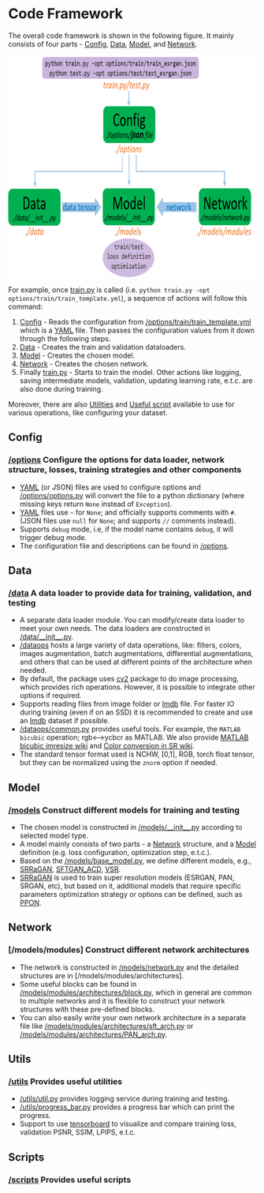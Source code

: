 # Code Framework

The overall code framework is shown in the following figure. It mainly consists of four parts - [Config], [Data],
[Model], and [Network].

<p align="center">
   <img src="https://github.com/xinntao/public_figures/blob/master/BasicSR/code_framework.png" height="450">
</p>

For example, once [train.py] is called (i.e. `python train.py -opt options/train/train_template.yml`), a sequence of actions will follow this command:

1.  [Config] - Reads the configuration from [/options/train/train_template.yml] which is a [YAML] file. Then passes
    the configuration values from it down through the following steps.
2.  [Data] - Creates the train and validation dataloaders.
3.  [Model] - Creates the chosen model.
4.  [Network] - Creates the chosen network.
5.  Finally [train.py] - Starts to train the model. Other actions like logging, saving intermediate models, validation, updating
    learning rate, e.t.c. are also done during training.

Moreover, there are also [Utilities](#utils) and [Useful script](#scripts) available to use for various operations,
like configuring your dataset.

[train.py]: https://github.com/victorca25/BasicSR/blob/master/codes/train.py

[/options/train/train_template.yml]: https://github.com/victorca25/BasicSR/blob/master/codes/options/train/train_template.yml

[/options]: https://github.com/victorca25/BasicSR/tree/master/codes/options

[Config]: #config

[Data]: #data

[Model]: #model

[Network]: #network

[YAML]: https://yaml.org

## Config

### [/options] Configure the options for data loader, network structure, losses, training strategies and other components

-   [YAML] (or JSON) files are used to configure options and [/options/options.py] will convert the file to a python
    dictionary (where missing keys return `None` instead of `Exception`).
-   [YAML] files use `~` for `None`; and officially supports comments with `#`. (JSON files use `null` for `None`; and supports `//` comments instead).
-   Supports `debug` mode, i.e, if the model name contains `debug`, it will trigger debug mode.
-   The configuration file and descriptions can be found in [/options].

[/options/options.py]: https://github.com/victorca25/BasicSR/blob/master/codes/options/options.py

## Data

### [/data] A data loader to provide data for training, validation, and testing

-   A separate data loader module. You can modify/create data loader to meet your own needs. The data loaders are 
    constructed in [/data/\_\_init__.py].
-   [/dataops] hosts a large variety of data operations, like: filters, colors, images augmentation, batch augmentations, 
    differential augmentations, and others that can be used at different points of the architecture when needed.
-   By default, the package uses [cv2] package to do image processing, which provides rich operations. However, it is 
    possible to integrate other options if required.
-   Supports reading files from image folder or [lmdb] file. For faster IO during training (even if on an SSD) it is
    recommended to create and use an [lmdb] dataset if possible.
-   [/dataops/common.py] provides useful tools. For example, the `MATLAB bicubic` operation; rgb&lt;-->ycbcr as MATLAB. We
    also provide [MATLAB bicubic imresize wiki] and [Color conversion in SR wiki].
-   The standard tensor format used is NCHW, \[0,1], RGB, torch float tensor, but they can be normalized using the `znorm` 
    option if needed.

[/data]: https://github.com/victorca25/BasicSR/tree/master/codes/data

[/data/\_\_init__.py]: https://github.com/victorca25/BasicSR/blob/master/codes/data/__init__.py

[/dataops]: https://github.com/victorca25/BasicSR/tree/master/codes/dataops

[/dataops/common.py]: https://github.com/victorca25/BasicSR/blob/master/codes/dataops/common.py

[cv2]: https://github.com/skvark/opencv-python

[lmdb]: https://en.wikipedia.org/wiki/Lightning_Memory-Mapped_Database

[MATLAB bicubic imresize wiki]: https://github.com/xinntao/BasicSR/wiki/MATLAB-bicubic-imresize

[Color conversion in SR wiki]: https://github.com/xinntao/BasicSR/wiki/Color-conversion-in-SR

## Model

### [/models] Construct different models for training and testing

-   The chosen model is constructed in [/models/\_\_init__.py] according to selected model type. 
-   A model mainly consists of two parts - a [Network] structure, and a [Model] definition (e.g. loss configuration,
    optimization step, e.t.c.).
-   Based on the [/models/base_model.py], we define different models, e.g., [SRRaGAN], [SFTGAN_ACD], [VSR].
-   [SRRaGAN] is used to train super resolution models (ESRGAN, PAN, SRGAN, etc), but based on it, additional 
    models that require specific parameters optimization strategy or options can be defined, such as [PPON].

[/models]: https://github.com/victorca25/BasicSR/tree/master/codes/models

[/models/\_\_init__.py]: https://github.com/victorca25/BasicSR/blob/master/codes/models/__init__.py

[/models/base_model.py]: https://github.com/victorca25/BasicSR/blob/master/codes/models/base_model.py

[SRRaGAN]: https://github.com/victorca25/BasicSR/blob/master/codes/models/SRRaGAN_model.py

[PPON]: https://github.com/victorca25/BasicSR/blob/master/codes/models/ppon_model.py

[VSR]: https://github.com/victorca25/BasicSR/blob/master/codes/models/VSR_model.py

[SFTGAN_ACD]: https://github.com/victorca25/BasicSR/blob/master/codes/models/SFTGAN_ACD_model.py

## Network

### [/models/modules] Construct different network architectures

-   The network is constructed in [/models/network.py] and the detailed structures are in [/models/modules/architectures].
-   Some useful blocks can be found in [/models/modules/architectures/block.py], which in general are common to multiple 
    networks and it is flexible to construct your network structures with these pre-defined blocks.
-   You can also easily write your own network architecture in a separate file like [/models/modules/architectures/sft_arch.py]
    or [/models/modules/architectures/PAN_arch.py].

[/models/modules/architectures/]: https://github.com/victorca25/BasicSR/tree/master/codes/models/modules/architectures

[/models/modules/architectures/block.py]: https://github.com/victorca25/BasicSR/blob/master/codes/models/modules/architectures/block.py

[/models/modules/architectures/sft_arch.py]: https://github.com/victorca25/BasicSR/blob/master/codes/models/modules/architectures/sft_arch.py

[/models/modules/architectures/PAN_arch.py]: https://github.com/victorca25/BasicSR/blob/master/codes/models/modules/architectures/PAN_arch.py

[/models/network.py]: https://github.com/victorca25/BasicSR/blob/master/codes/models/networks.py

## Utils

### [/utils] Provides useful utilities

-   [/utils/util.py] provides logging service during training and testing.
-   [/utils/progress_bar.py] provides a progress bar which can print the progress.
-   Support to use [tensorboard] to visualize and compare training loss, validation PSNR, SSIM, LPIPS, e.t.c.

[/utils]: https://github.com/victorca25/BasicSR/tree/master/codes/utils

[/utils/util.py]: https://github.com/victorca25/BasicSR/blob/master/codes/utils/util.py

[/utils/progress_bar.py]: https://github.com/victorca25/BasicSR/blob/master/codes/utils/progress_bar.py

[tensorboard]: https://tensorflow.org/programmers_guide/summaries_and_tensorboard

## Scripts

### [/scripts](https://github.com/victorca25/BasicSR/tree/master/codes/scripts) Provides useful scripts